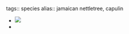 tags:: species
alias:: jamaican nettletree, capulin

- ![](https://peach-geographical-bat-397.mypinata.cloud/ipfs/Qmc2sGXpucR4DiRjBvT2JVBzkmGNwNxGD8uT11CpNefgGK)
-